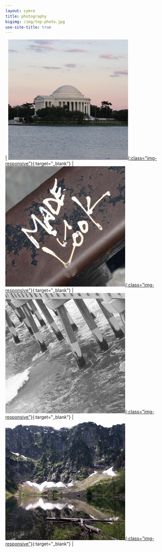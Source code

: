 ```yaml
---
layout: zymre
title: photography
bigimg: /img/top-photo.jpg
use-site-title: true
---
```


| [<img src="/media/arch.jpg" onmouseover="this.src='/media/arch_hover.jpg'" onmouseout="this.src='/media/arch.jpg'" />{:class="img-responsive"}](https://photos.app.goo.gl/KXdwWE3XNrp3BegG7){:target="_blank"} | [<img src="/media/artsy.jpg" onmouseover="this.src='/media/artsy_hover.jpg'" onmouseout="this.src='/media/artsy.jpg'" />{:class="img-responsive"}](https://photos.app.goo.gl/bZPfukDdoUVrBKHJ9){:target="_blank"} | [<img src="/media/bw.jpg" onmouseover="this.src='/media/bw_hover.jpg'" onmouseout="this.src='/media/bw.jpg'" />{:class="img-responsive"}](https://photos.app.goo.gl/EcA5ttqPmHxtErAD9){:target="_blank"} | [<img src="/media/nature.jpg" onmouseover="this.src='/media/nature_hover.jpg'" onmouseout="this.src='/media/nature.jpg'" />{:class="img-responsive"}](https://photos.app.goo.gl/TDzS4STGVXaLPZpA8){:target="_blank"} |
